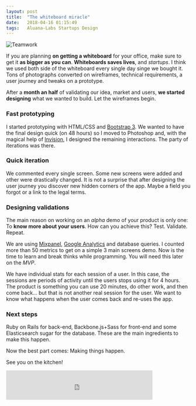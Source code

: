 ```yaml
---
layout: post
title:  "The whiteboard miracle"
date:   2018-04-16 01:15:49
tags:   Aluana-Labs Startups Design
---
```


![Teamwork](http://f.cl.ly/items/370J343S3A063a401Z33/office-bg.jpg)

If you are planning **on getting a whiteboard** for your office, make sure to get it **as bigger as you can**. **Whiteboards saves lives**, and *startups*. I think we used both side of the whiteboard every single day singe we bought it. Tons of photographs converted on wireframes, technical requirements, a user journey and tweaks on a prototype.

After a **month an half** of validating our idea, market and users, **we started designing** what we wanted to build. Let the wireframes begin.


### Fast prototyping

I started prototyping with HTML/CSS and [Bootstrap 3](http://getbootstrap.com/). We wanted to have the final design quick (on 48 hours) so I moved to Photoshop and, with the magical help of [Invision](http://www.invisionapp.com/), I designed the remaining interactions. The party of iterations was there. 

### Quick iteration

We commented every single screen. Some new screens were added and other were drastically changed. It is not a surprise that after designing the user journey you discover new hidden corners of the app. Maybe a field you forgot or a link to the legal terms.

### Designing validations

The main reason on working on an *alpha* demo of your product is only one: To **know more about your users**. How can you achieve this? Test. Validate. Repeat.

We are using [Mixpanel](www.mixpanel.com), [Google Analytics](http://www.google.com/analytics/) and database queries. I counted more than 50 metrics to get on a simple 3 main screens demo. Now is the time to learn and break thinks while programming. You will need this later on the *MVP*.

We have individual stats for each session of a user. In this case, the sessions are periods of activity until the users stops using it for 4 hours. The product is something you can use 20 minutes, do other work, and then come back... but that is not another real session for the user. We want to know what happens when the user comes back and re-uses the app.

### Next steps

Ruby on Rails for back-end, Backbone.js+Sass for front-end and some Elasticsearch sugar for the database. These are the main ingredients to make this happen. 

Now the best part comes: Making things happen.

See you on the kitchen!


<iframe width="400" height="80" src="https://rd.io/i/QWQ1izddQzWY/" frameborder="0"></iframe>
